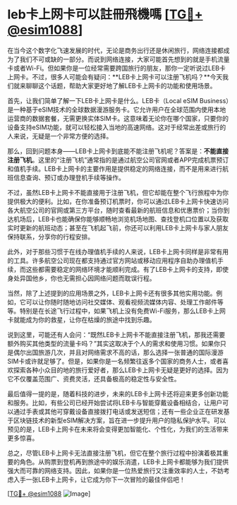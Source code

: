 # leb卡上网卡可以註冊飛機嗎 [[TG💪+ @esim1088](https://t.me/s/esim1088)]

在当今这个数字化飞速发展的时代，无论是商务出行还是休闲旅行，网络连接都成为了我们不可或缺的一部分。而说到网络连接，大家可能首先想到的就是手机流量卡或者Wi-Fi。但如果你是一位经常需要跨国旅行的朋友，那你一定听说过LEB卡上网卡。不过，很多人可能会有疑问：**LEB卡上网卡可以注册飞机吗？**今天我们就来聊聊这个话题，帮助大家更好地了解LEB卡上网卡的功能和使用场景。

首先，让我们简单了解一下LEB卡上网卡是什么。LEB卡（Local eSIM Business）是一种基于eSIM技术的全球数据漫游服务卡。它允许用户在全球范围内使用本地运营商的数据套餐，无需更换实体SIM卡。这意味着无论你在哪个国家，只要你的设备支持eSIM功能，就可以轻松接入当地的高速网络。这对于经常出差或旅行的人来说，无疑是一个非常方便的选择。

那么，回到问题本身——LEB卡上网卡到底能不能注册飞机呢？答案是：**不能直接注册飞机**。这里的“注册飞机”通常指的是通过航空公司官网或者APP完成机票预订和值机手续。LEB卡上网卡的主要作用是提供稳定的网络连接，而不是用来进行航班信息查询、预订或办理登机手续等操作。

不过，虽然LEB卡上网卡不能直接用于注册飞机，但它却能在整个飞行旅程中为你提供极大的便利。比如，在你准备预订机票时，你可以通过LEB卡上网卡快速访问各大航空公司的官网或第三方平台，随时查看最新的航班信息和优惠票价；当你到达机场后，LEB卡也能确保你能够顺畅地浏览机场地图、查找登机口位置以及获取实时更新的航班动态；甚至在飞机起飞前，你还可以利用LEB卡上网卡与家人朋友保持联系，分享你的行程安排。

此外，对于那些习惯于在线办理值机手续的人来说，LEB卡上网卡同样是非常有用的工具。许多航空公司现在都支持通过官方网站或移动应用程序自助办理值机手续，而这些都需要稳定的网络环境才能顺利完成。有了LEB卡上网卡的支持，即使身处异国他乡，你也无需担心因网络问题而耽误行程。

当然，除了上述提到的应用场景之外，LEB卡上网卡还有很多其他实用功能。例如，它可以让你随时随地访问社交媒体、观看视频流媒体内容、处理工作邮件等等。特别是在长途飞行过程中，如果飞机上没有免费Wi-Fi服务，那么LEB卡上网卡就能成为你的救星，让你在枯燥的旅途中找到乐趣。

说到这里，可能还有人会问：“既然LEB卡上网卡不能直接注册飞机，那我还需要额外购买其他类型的流量卡吗？”其实这取决于个人的需求和使用习惯。如果你只是偶尔出国旅游几次，并且对网络需求不高的话，那么选择一张普通的国际漫游SIM卡或许就足够了。但是，如果你是一名频繁往返多个国家的商务人士，或者喜欢探索各种小众目的地的旅行爱好者，那么LEB卡上网卡无疑是更好的选择。因为它不仅覆盖范围广、资费灵活，还具备极高的稳定性与安全性。

最后值得一提的是，随着科技的进步，未来的LEB卡上网卡还将迎来更多创新功能和服务。比如，有些公司已经开始尝试将LEB卡与智能穿戴设备相结合，让用户可以通过手表或其他可穿戴设备直接拨打电话或发送短信；还有一些企业正在研发基于区块链技术的新型eSIM解决方案，旨在进一步提升用户的隐私保护水平。可以预见的是，LEB卡上网卡在未来将会变得更加智能化、个性化，为我们的生活带来更多惊喜。

总之，尽管LEB卡上网卡无法直接注册飞机，但它在整个旅行过程中扮演着极其重要的角色。从购票到登机再到旅途中的娱乐消遣，LEB卡上网卡都能够为我们提供强大而可靠的网络支持。因此，如果你是一位热爱旅行又注重效率的人士，不妨考虑入手一张LEB卡上网卡，让它成为你下一次冒险的最佳伴侣吧！

[[TG💪+ @esim1088](https://t.me/s/esim1088) ![Image](https://i.postimg.cc/4NQfJmqS/Snipaste-2025-05-13-00-14-12.png)]